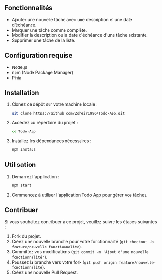 ## Fonctionnalités

- Ajouter une nouvelle tâche avec une description et une date d'échéance.
- Marquer une tâche comme complète.
- Modifier la description ou la date d'échéance d'une tâche existante.
- Supprimer une tâche de la liste.

## Configuration requise

- Node.js
- npm (Node Package Manager)
- Pinia

## Installation

1. Clonez ce dépôt sur votre machine locale :

    ```bash
    git clone https://github.com/Zoheir1996/Todo-App.git
    ```

2. Accédez au répertoire du projet :

    ```bash
    cd Todo-App
    ```

3. Installez les dépendances nécessaires :

    ```bash
    npm install
    ```

## Utilisation

1. Démarrez l'application :

    ```bash
    npm start
    ```

2. Commencez à utiliser l'application Todo App pour gérer vos tâches.

## Contribuer

Si vous souhaitez contribuer à ce projet, veuillez suivre les étapes suivantes :

1. Fork du projet.
2. Créez une nouvelle branche pour votre fonctionnalité (`git checkout -b feature/nouvelle-fonctionnalite`).
3. Committez vos modifications (`git commit -m 'Ajout d'une nouvelle fonctionnalité'`).
4. Poussez la branche vers votre fork (`git push origin feature/nouvelle-fonctionnalite`).
5. Créez une nouvelle Pull Request.
